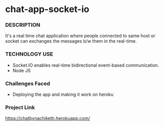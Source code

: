 # chat-app-socket-io

### DESCRIPTION

It's a real time chat application where people connected to same host or socket  can exchanges the messages b/w them in the real-time.

### TECHNOLOGY USE

* Socket.IO enables real-time bidirectional event-based communication.
* Node JS

### Challenges Faced

* Deploying the app and making it work on heroku

### Project Link

 https://chatbynachiketh.herokuapp.com/

